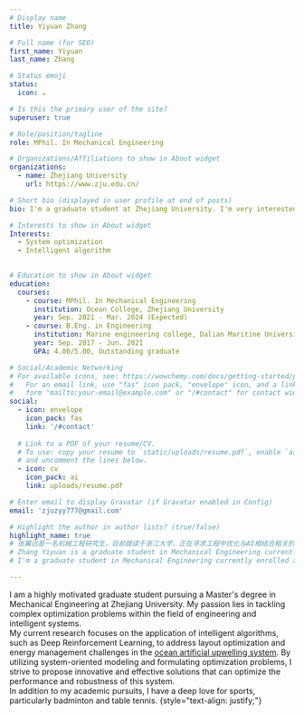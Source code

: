 ```yaml
---
# Display name
title: Yiyuan Zhang  

# Full name (for SEO)
first_name: Yiyuan
last_name: Zhang

# Status emoji
status:
  icon: ☕️

# Is this the primary user of the site?
superuser: true

# Role/position/tagline
role: MPhil. In Mechanical Engineering

# Organizations/Affiliations to show in About widget
organizations:
  - name: Zhejiang University
    url: https://www.zju.edu.cn/

# Short bio (displayed in user profile at end of posts)
bio: I'm a graduate student at Zhejiang University. I'm very interested in utilizing intelligent algorithms to solve widespread optimization problems in the real world. My current goal is to obtain a Ph.D. in ME or ECE, with the aim of advancing my knowledge and skills in the field of system optimization and artificial intelligence, contributing to scientific research, and pursuing a career as a researcher in academia or industry.

# Interests to show in About widget
Interests:
  - System optimization
  - Intelligent algorithm
  

# Education to show in About widget
education:
  courses: 
    - course: MPhil. In Mechanical Engineering 
      institution: Ocean College, Zhejiang University
      year: Sep. 2021 - Mar. 2024 (Expected) 
    - course: B.Eng. in Engineering 
      institution: Marine engineering college, Dalian Maritine University
      year: Sep. 2017 - Jun. 2021
      GPA: 4.00/5.00, Outstanding graduate

# Social/Academic Networking
# For available icons, see: https://wowchemy.com/docs/getting-started/page-builder/#icons
#   For an email link, use "fas" icon pack, "envelope" icon, and a link in the
#   form "mailto:your-email@example.com" or "/#contact" for contact widget.
social:
  - icon: envelope
    icon_pack: fas
    link: '/#contact'
  
  # Link to a PDF of your resume/CV.
  # To use: copy your resume to `static/uploads/resume.pdf`, enable `ai` icons in `params.yaml`,
  # and uncomment the lines below.
  - icon: cv
    icon_pack: ai
    link: uploads/resume.pdf

# Enter email to display Gravatar (if Gravatar enabled in Config)
email: 'zjuzyy777@gmail.com'

# Highlight the author in author lists? (true/false)
highlight_name: true
# 张翼远是一名机械工程研究生，目前就读于浙江大学，正在寻求工程中优化与AI相结合相关的博士学位。他在中国国家自然科学基金和中科院先导项目的支持下开展将深度强化学习等智能算法应用于海洋人工上升流系统的优化的研究，正在向‘Applied Ocean Research’等期刊投稿相关主题论文。
# Zhang Yiyuan is a graduate student in Mechanical Engineering currently enrolled at Zhejiang University, with a keen interest in Intelligent System Optimization utilizing Artificial Intelligence. He is applying for a Ph.D. in this field and has participated in research projects awarded by National Natural Science Funds of China and the Strategic Priority Research Program of the Chinese Academy of Sciences. Zhang's **current research focuses on the application of intelligent algorithms**, such as _Deep Reinforcement Learning_, to optimize the efficiency of [ocean artificial upwelling systems](https://agupubs.onlinelibrary.wiley.com/doi/full/10.1029/2022GL101870). He is actively submitting papers related to this research topic to reputed journals, including "_Applied Ocean Research_."
# I'm a graduate student in Mechanical Engineering currently enrolled at Zhejiang University. I'm keenly interest in solving widespread optimization problems in the engineering and intelligent systems. My current research focuses on the application of intelligent algorithms, such as _Deep Reinforcement Learning_, to address layout optimization and energy management challenges in ocean artificial upwelling systems. My common methodology includes system-oriented modeling, formulating optimization problems, and proposing solutions. In addition, I also love sports in life, particularly badminton and table tennis.

---
```

I am a highly motivated graduate student pursuing a Master's degree in Mechanical Engineering at Zhejiang University. My passion lies in tackling complex optimization problems within the field of engineering and intelligent systems.  
My current research focuses on the application of intelligent algorithms, such as Deep Reinforcement Learning, to address layout optimization and energy management challenges in the [ocean artificial upwelling system](https://www.sciencedirect.com/science/article/pii/S014111872030081X). By utilizing system-oriented modeling and formulating optimization problems, I strive to propose innovative and effective solutions that can optimize the performance and robustness of this system.  
In addition to my academic pursuits, I have a deep love for sports, particularly badminton and table tennis.
{style="text-align: justify;"}
